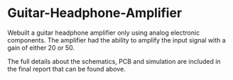 # Guitar-Headphone-Amplifier
Webuilt a guitar headphone amplifier only using analog electronic components. The amplifier had the  ability to amplify the input signal with a gain of either 20 or 50.

The full details about the schematics, PCB and simulation are included in the final report that can be found above.
